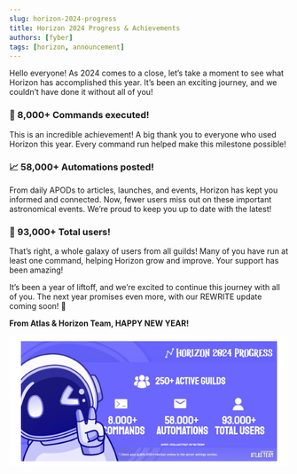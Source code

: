 ```yaml
---
slug: horizon-2024-progress
title: Horizon 2024 Progress & Achievements
authors: [fyber]
tags: [horizon, announcement]
---
```


Hello everyone! As 2024 comes to a close, let’s take a moment to see what Horizon has accomplished this year. It’s been an exciting journey, and we couldn’t have done it without all of you! 
<!-- truncate -->

### :tada:  8,000+ Commands executed!
This is an incredible achievement! A big thank you to everyone who used Horizon this year. Every command run helped make this milestone possible!

### 📈  58,000+ Automations posted!
From daily APODs to articles, launches, and events, Horizon has kept you informed and connected. Now, fewer users miss out on these important astronomical events. We’re proud to keep you up to date with the latest!

### :loudspeaker: 93,000+ Total users!
That’s right, a whole galaxy of users from all guilds! Many of you have run at least one command, helping Horizon grow and improve. Your support has been amazing!

It’s been a year of liftoff, and we’re excited to continue this journey with all of you. The next year promises even more, with our REWRITE update coming soon! 🚀

**From Atlas & Horizon Team, HAPPY NEW YEAR!**

![image-stats](https://github.com/atlasfyber/atlas-images/blob/main/hrz_2024progress_atlas_web.png?raw=true)
